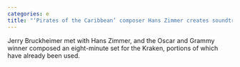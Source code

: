 ```yaml
---
categories: e
title: "‘Pirates of the Caribbean’ composer Hans Zimmer creates soundtrack for Kraken"
---
```

Jerry Bruckheimer met with Hans Zimmer, and the Oscar and Grammy winner composed an eight-minute set for the Kraken, portions of which have already been used.